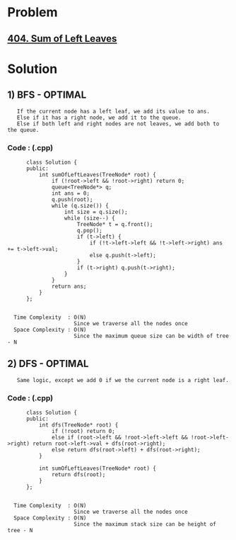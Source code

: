 # Problem

## [404. Sum of Left Leaves](https://leetcode.com/problems/sum-of-left-leaves/)


# Solution 

## 1) BFS - OPTIMAL

       If the current node has a left leaf, we add its value to ans.
       Else if it has a right node, we add it to the queue.
       Else if both left and right nodes are not leaves, we add both to the queue.
      
      
   ### Code : (.cpp)
    
          class Solution {
          public:
              int sumOfLeftLeaves(TreeNode* root) {
                  if (!root->left && !root->right) return 0;
                  queue<TreeNode*> q;
                  int ans = 0;
                  q.push(root);
                  while (q.size()) {
                      int size = q.size();
                      while (size--) {
                          TreeNode* t = q.front();
                          q.pop();
                          if (t->left) {
                              if (!t->left->left && !t->left->right) ans += t->left->val;
                              else q.push(t->left);
                          }
                          if (t->right) q.push(t->right);    
                      }
                  }
                  return ans;
              }
          };

 
      Time Complexity  : O(N) 
                         Since we traverse all the nodes once
      Space Complexity : O(N)
                         Since the maximum queue size can be width of tree - N 



## 2) DFS - OPTIMAL

       Same logic, except we add 0 if we the current node is a right leaf.
      
      
   ### Code : (.cpp)
    
          class Solution {
          public:
              int dfs(TreeNode* root) {
                  if (!root) return 0;
                  else if (root->left && !root->left->left && !root->left->right) return root->left->val + dfs(root->right);
                  else return dfs(root->left) + dfs(root->right);
              }

              int sumOfLeftLeaves(TreeNode* root) {
                  return dfs(root);
              }
          };

 
      Time Complexity  : O(N) 
                         Since we traverse all the nodes once
      Space Complexity : O(N)
                         Since the maximum stack size can be height of tree - N 
